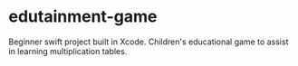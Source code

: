 # edutainment-game
Beginner swift project built in Xcode. Children's educational game to assist in learning multiplication tables.
